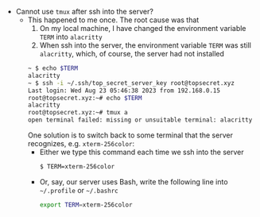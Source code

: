 - Cannot use `tmux` after ssh into the server?
    - This happened to me once. The root cause was that
        1. On my local machine, I have changed the environment variable `TERM` into
           `alacritty`
        2. When ssh into the server, the environment variable `TERM` was still `alacritty`,
           which, of course, the server had not installed
      ```bash
      ~ $ echo $TERM
      alacritty
      ~ $ ssh -i ~/.ssh/top_secret_server_key root@topsecret.xyz
      Last login: Wed Aug 23 05:46:38 2023 from 192.168.0.15
      root@topsecret.xyz:~# echo $TERM
      alacritty
      root@topsecret.xyz:~# tmux a
      open terminal failed: missing or unsuitable terminal: alacritty
      ```
      One solution is to switch back to some terminal that the server
      recognizes, e.g. `xterm-256color`:
      - Either we type this command each time we ssh into the server
        ```bash
        $ TERM=xterm-256color
        ```
      - Or, say, our server uses Bash, write the following line into `~/.profile`
        or `~/.bashrc`
        ```bash
        export TERM=xterm-256color
        ```
